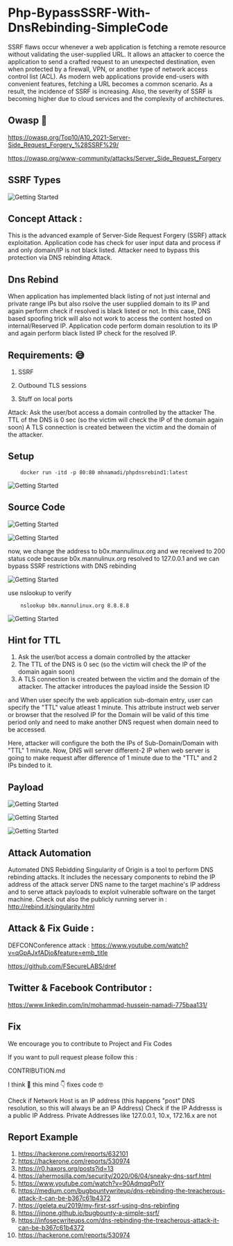 # Php-BypassSSRF-With-DnsRebinding-SimpleCode


SSRF flaws occur whenever a web application is fetching a remote resource without validating the user-supplied URL. It allows an attacker to coerce the application to send a crafted request to an unexpected destination, even when protected by a firewall, VPN, or another type of network access control list (ACL).
As modern web applications provide end-users with convenient features, fetching a URL becomes a common scenario. As a result, the incidence of SSRF is increasing. Also, the severity of SSRF is becoming higher due to cloud services and the complexity of architectures.

## Owasp 👑

https://owasp.org/Top10/A10_2021-Server-Side_Request_Forgery_%28SSRF%29/

https://owasp.org/www-community/attacks/Server_Side_Request_Forgery

## SSRF Types

![Getting Started](0.png)

## Concept Attack : 

This is the advanced example of Server-Side Request Forgery (SSRF) attack exploitation. Application code has check for user input data and process if and only domain/IP is not black listed. Attacker need to bypass this protection via DNS rebinding Attack.

## Dns Rebind

When application has implemented black listing of not just internal and private range IPs but also rsolve the user supplied domain to its IP and again perform check if resolved is black listed or not.
In this case, DNS based spoofing trick will also not work to access the content hosted on internal/Reserved IP. Application code perform domain resolution to its IP and again perform black listed IP check for the resolved IP.

## Requirements: 😅

1. SSRF

2. Outbound TLS sessions

3. Stuff on local ports

Attack:
Ask the user/bot access a domain controlled by the attacker The TTL of the DNS is 0 sec (so the victim will check the IP of the domain again soon) A TLS connection is created between the victim and the domain of the attacker. 

## Setup

        docker run -itd -p 80:80 mhnamadi/phpdnsrebind1:latest


![Getting Started](6.png)


## Source Code 


![Getting Started](1.png)

![Getting Started](2.png)


now, we change the address to b0x.mannulinux.org
and we received to 200 status code because b0x.mannulinux.org resolved to 127.0.0.1 and we can bypass SSRF restrictions with DNS rebinding

![Getting Started](5.png)

use nslookup to verify

        nslookup b0x.mannulinux.org 8.8.8.8

![Getting Started](3.png)


## Hint for TTL 

1. Ask the user/bot access a domain controlled by the attacker
2. The TTL of the DNS is 0 sec (so the victim will check the IP of the domain again soon)
3. A TLS connection is created between the victim and the domain of the attacker. The attacker introduces the payload inside the Session ID

and When user specify the web application sub-domain entry, user can specify the "TTL" value atleast 1 minute. This attribute instruct web server or browser that the resolved IP for the Domain will be valid of this time period only and need to make another DNS request when domain need to be accessed.

Here, attacker will configure the both the IPs of Sub-Domain/Domain with "TTL" 1 minute. Now, DNS will server different-2 IP when web server is going to make request after difference of 1 minute due to the "TTL" and 2 IPs binded to it.


## Payload 

![Getting Started](7.png)


![Getting Started](8.png)


![Getting Started](9.png)


## Attack Automation

Automated DNS Rebidding
Singularity of Origin is a tool to perform DNS rebinding attacks. It includes the necessary components to rebind the IP address of the attack server DNS name to the target machine's IP address and to serve attack payloads to exploit vulnerable software on the target machine.
Check out also the publicly running server in  : http://rebind.it/singularity.html

## Attack & Fix Guide :  

DEFCONConference attack : https://www.youtube.com/watch?v=qGpAJxfADjo&feature=emb_title

https://github.com/FSecureLABS/dref

## Twitter & Facebook Contributor :
   
https://www.linkedin.com/in/mohammad-hussein-namadi-775baa131/


## Fix 

We encourage you to contribute to Project and Fix Codes

If you want to pull request please follow this :

CONTRIBUTION.md

I think 🧐 this mind 👇 fixes code  🤓

Check if Network Host is an IP address (this happens "post" DNS resolution, so this will always be an IP Address)
Check if the IP Addresss is a public IP Address. Private Addresses like 127.0.0.1, 10.x, 172.16.x are not


## Report Example

1. https://hackerone.com/reports/632101
2. https://hackerone.com/reports/530974
3. https://r0.haxors.org/posts?id=13
4. https://ahermosilla.com/security/2020/06/04/sneaky-dns-ssrf.html
5. https://www.youtube.com/watch?v=90AdmqqPo1Y
6. https://medium.com/bugbountywriteup/dns-rebinding-the-treacherous-attack-it-can-be-b367c61b4372
7. https://geleta.eu/2019/my-first-ssrf-using-dns-rebinfing
8. https://jinone.github.io/bugbounty-a-simple-ssrf/
9. https://infosecwriteups.com/dns-rebinding-the-treacherous-attack-it-can-be-b367c61b4372
10. https://hackerone.com/reports/530974


 

